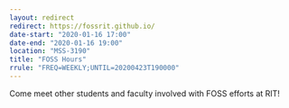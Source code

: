 ```yaml
---
layout: redirect
redirect: https://fossrit.github.io/
date-start: "2020-01-16 17:00"
date-end: "2020-01-16 19:00"
location: "MSS-3190"
title: "FOSS Hours"
rrule: "FREQ=WEEKLY;UNTIL=20200423T190000"
---
```

Come meet other students and faculty involved with FOSS efforts at RIT!
